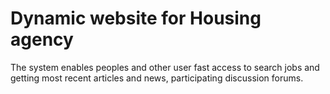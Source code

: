 # Dynamic website for Housing agency
The system enables peoples and other user fast access to search jobs and getting most recent articles and news, participating discussion forums.
